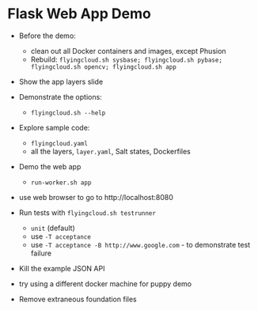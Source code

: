 # Flask Web App Demo

* Before the demo:
    * clean out all Docker containers and images, except Phusion
    * Rebuild: `flyingcloud.sh sysbase; flyingcloud.sh pybase; flyingcloud.sh opencv; flyingcloud.sh app`
* Show the app layers slide
* Demonstrate the options:
    * `flyingcloud.sh --help`
* Explore sample code:
    * `flyingcloud.yaml`
    * all the layers, `layer.yaml`, Salt states, Dockerfiles
* Demo the web app
    * `run-worker.sh app`
* use web browser to go to http://localhost:8080
* Run tests with `flyingcloud.sh testrunner`
    * `unit` (default)
    * use `-T acceptance`
    * use `-T acceptance -B http://www.google.com` - to demonstrate test failure



* Kill the example JSON API
* try using a different docker machine for puppy demo
* Remove extraneous foundation files
